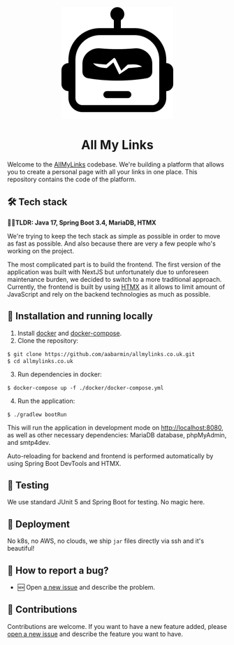 <div align="center">
    <img src="./docs/img/logo.png" alt="All My Links Logo" />
    <h1>
        All My Links
    </h1>
</div>

Welcome to the [AllMyLinks](https://allmylinks.co.uk) codebase. We're building a platform that allows you to create 
a personal page with all your links in one place. This repository contains the code of the platform.

## 🛠️ Tech stack

👨‍💻**TLDR: Java 17, Spring Boot 3.4, MariaDB, HTMX**

We're trying to keep the tech stack as simple as possible in order to move as fast as possible. And also because 
there are very a few people who's working on the project. 

The most complicated part is to build the frontend. The first version of the application was built with NextJS but
unfortunately due to unforeseen maintenance burden, we decided to switch to a more traditional approach. Currently, 
the frontend is built by using [HTMX](https://htmx.org/) as it allows to limit amount of JavaScript and rely on 
the backend technologies as much as possible. 

## 🔮 Installation and running locally

1. Install [docker](https://docs.docker.com/get-docker/) and [docker-compose](https://docs.docker.com/compose/install/).
2. Clone the repository:

```shell
$ git clone https://github.com/aabarmin/allmylinks.co.uk.git
$ cd allmylinks.co.uk
```

3. Run dependencies in docker: 

```shell
$ docker-compose up -f ./docker/docker-compose.yml
```

4. Run the application:

```shell
$ ./gradlew bootRun
```

This will run the application in development mode on [http://localhost:8080](http://localhost:8080), as well as other
necessary dependencies: MariaDB database, phpMyAdmin, and smtp4dev. 

Auto-reloading for backend and frontend is performed automatically by using Spring Boot DevTools and HTMX.

## 🧪 Testing

We use standard JUnit 5 and Spring Boot for testing. No magic here.

## 🚀 Deployment

No k8s, no AWS, no clouds, we ship `jar` files directly via ssh and it's beautiful!

## 🐞 How to report a bug? 

- 🆕 Open [a new issue](https://github.com/aabarmin/allmylinks.co.uk/issues/new) and describe the problem.

## 📢 Contributions

Contributions are welcome. If you want to have a new feature added, please [open a new issue](https://github.com/aabarmin/allmylinks.co.uk/issues/new)
and describe the feature you want to have.
